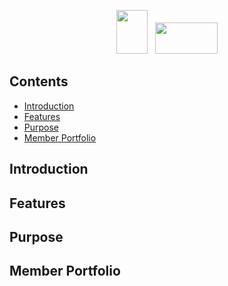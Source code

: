 <p align="center">
    <img src="https://i.ibb.co/j6zC0X3/ezgif-4-241998eeff.gif" height="70" width="50"/> &nbsp;
    <img src="https://i.ibb.co/1b7syj4/8fbde1eefb01a339aa88ecb27fcf0fa8.png" height="50" width="100"/>
</p>

## Contents
- [Introduction](#introduction)
- [Features](#features)
- [Purpose](#purpose)
- [Member Portfolio](#members)

### <a name="introduction"></a>
## Introduction
<!-- Your introduction content here -->

### <a name="features"></a>
## Features
<!-- Your features content here -->

### <a name="purpose"></a>
## Purpose
<!-- Your purpose content here -->

### <a name="members"></a>
## Member Portfolio
<!-- Your member portfolio content here -->
